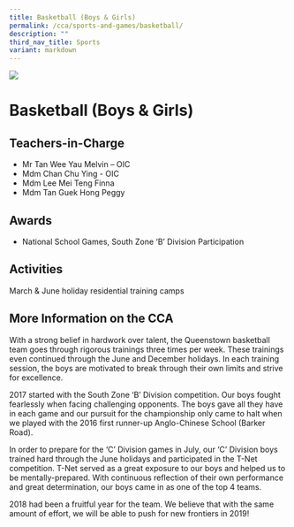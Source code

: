 ```yaml
---
title: Basketball (Boys & Girls)
permalink: /cca/sports-and-games/basketball/
description: ""
third_nav_title: Sports
variant: markdown
---
```

![](/images/CCA/basketball1.png)

Basketball (Boys & Girls)
==========

**Teachers-in-Charge**
----------------------

*   Mr Tan Wee Yau Melvin – OIC
*   Mdm Chan Chu Ying - OIC
*   Mdm Lee Mei Teng Finna
*   Mdm Tan Guek Hong Peggy


**Awards**
----------

*   National School Games, South Zone ‘B’ Division Participation

**Activities**
--------------

March & June holiday residential training camps

**More Information on the CCA**
-------------------------------

With a strong belief in hardwork over talent, the Queenstown basketball team goes through rigorous trainings three times per week. These trainings even continued through the June and December holidays. In each training session, the boys are motivated to break through their own limits and strive for excellence.

2017 started with the South Zone ‘B’ Division competition. Our boys fought fearlessly when facing challenging opponents. The boys gave all they have in each game and our pursuit for the championship only came to halt when we played with the 2016 first runner-up Anglo-Chinese School (Barker Road).

In order to prepare for the ‘C’ Division games in July, our ‘C’ Division boys trained hard through the June holidays and participated in the T-Net competition. T-Net served as a great exposure to our boys and helped us to be mentally-prepared. With continuous reflection of their own performance and great determination, our boys came in as one of the top 4 teams.

2018 had been a fruitful year for the team. We believe that with the same amount of effort, we will be able to push for new frontiers in 2019!